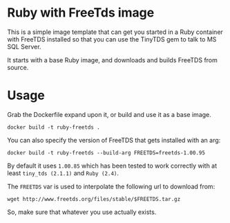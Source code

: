 # Ruby with FreeTds image

This is a simple image template that can get you started in a Ruby container with FreeTDS installed so that you can use the TinyTDS gem to talk to MS SQL Server.

It starts with a base Ruby image, and downloads and builds FreeTDS from source.

# Usage

Grab the Dockerfile expand upon it, or build and use it as a base image.

```
docker build -t ruby-freetds .
```

You can also specify the version of FreeTDS that gets installed with an arg:

```
docker build -t ruby-freetds --build-arg FREETDS=freetds-1.00.95
```

By default it uses `1.00.85` which has been tested to work correctly with at least `tiny_tds (2.1.1)` and `Ruby (2.4)`.

The `FREETDS` var is used to interpolate the following url to download from:

`wget http://www.freetds.org/files/stable/$FREETDS.tar.gz`

So, make sure that whatever you use actually exists.
